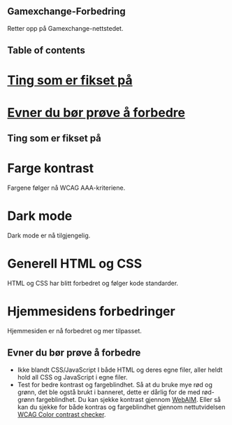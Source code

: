 ## Gamexchange-Forbedring
Retter opp på Gamexchange-nettstedet.

## Table of contents
# [Ting som er fikset på](#ting-som-er-fikset-p%C3%A5)

# [Evner du bør prøve å forbedre](#evner-du-b%C3%B8r-pr%C3%B8ve-%C3%A5-forbedre)


## Ting som er fikset på

# Farge kontrast
Fargene følger nå WCAG AAA-kriteriene.

# Dark mode
Dark mode er nå tilgjengelig.

# Generell HTML og CSS
HTML og CSS har blitt forbedret og følger kode standarder.

# Hjemmesidens forbedringer
Hjemmesiden er nå forbedret og mer tilpasset.




## Evner du bør prøve å forbedre
- Ikke blandt CSS/JavaScript I både HTML og deres egne filer, aller heldt hold all CSS og JavaScript i egne filer.
- Test for bedre kontrast og fargeblindhet. Så at du bruke mye rød og grønn, det ble ogstå brukt i banneret, dette er dårlig for de med rød-grønn fargeblindhet. Du kan sjekke kontrast gjennom [WebAIM](https://webaim.org/resources/contrastchecker/). Eller så kan du sjekke for både kontras og fargeblindhet gjennom nettutvidelsen [WCAG Color contrast checker](https://chromewebstore.google.com/detail/WCAG%20Color%20contrast%20checker/plnahcmalebffmaghcpcmpaciebdhgdf).
